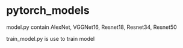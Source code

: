 # pytorch_models

model.py contain AlexNet, VGGNet16, Resnet18, Resnet34, Resnet50


train_model.py is use to train model

